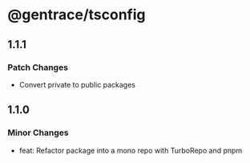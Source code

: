# @gentrace/tsconfig

## 1.1.1

### Patch Changes

- Convert private to public packages

## 1.1.0

### Minor Changes

- feat: Refactor package into a mono repo with TurboRepo and pnpm
